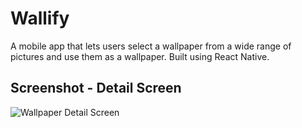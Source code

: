 # Wallify
A mobile app that lets users select a wallpaper from a wide range of pictures and use them as a wallpaper. Built using React Native.

## Screenshot - Detail Screen
![Wallpaper Detail Screen](https://ibb.co/JzFF6kV)
